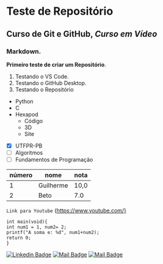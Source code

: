 # Teste de Repositório
## Curso de Git e GitHub, *Curso em Vídeo*
### Markdown.
**Primeiro teste de criar um Repositório**.

1. Testando o VS Code.
1. Testando o GitHub Desktop.
1. Testando o Repositório

* Python
* C
* Hexapod
   * Código
   * 3D
   * Site

- [x] UTFPR-PB
- [ ] Algoritmos
- [ ] Fundamentos de Programação

número | nome  | nota
---|---|---
1 | Guilherme | 10,0
2 | Beto | 7.0
 
`Link para Youtube` {https://www.youtube.com/}

```
int main(void){
int num1 = 1, num2= 2; 
printf("A soma e: %d", num1+num2);
return 0;
}
```
[![Linkedin Badge](https://img.shields.io/badge/-Gui-0e76a8?style=flat&labelColor=0e76a8&logo=linkedin&logoColor=white)](https://www.linkedin.com/in/guilherme-rodrigues-b39a751a7/) 
[![Mail Badge](https://img.shields.io/badge/-@guilherme_rod19-e84393?style=flat&labelColor=e84393&logo=instagram&logoColor=white)](https://www.instagram.com/guilherme_rod19/?hl=pt-br) 
[![Mail Badge](https://img.shields.io/badge/-Guilhereme@gmail.com-c0392b?style=flat&labelColor=c0392b&logo=gmail&logoColor=white)]()
